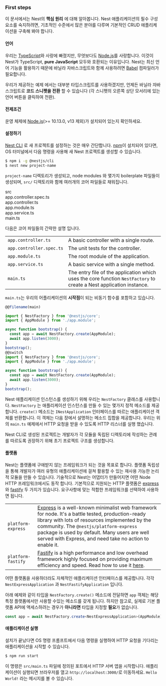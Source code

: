 ### First steps

이 문서에서는 Nest의 **핵심 원리** 에 대해 알아봅니다. Nest 애플리케이션의 필수 구성 요소를 숙지하려면,
기초적인 수준에서 많은 분야를 다루며 기본적인 CRUD 애플리케이션을 구축해 봐야 합니다.

#### 언어

우리는 [TypeScript](https://www.typescriptlang.org/)와 사랑에 빠졌지만, 무엇보다도 [Node.js](https://nodejs.org/en/)를 사랑합니다. 이것이 Nest가 TypeScript, **pure JavaScript** 모두와 호환되는 이유입니다. Nest는 최신 언어 기능을 활용하기 때문에 바닐라 자바스크립트와 함께 사용하려면 [Babel](https://babeljs.io/) 컴파일러가 필요합니다.

우리가 제공하는 예제 에서는 대부분 타입스크립트를 사용하겠지만, 언제든 바닐라 자바스크립트로 **코드 스니펫을 전환** 할 수 있습니다 (각 스니펫의 오른쪽 상단 모서리에 있는 언어 버튼을 클릭하여 전환).

#### 전제조건

운영 체제에 [Node.js](https://nodejs.org/)(>= 10.13.0, v13 제외)가 설치되어 있는지 확인하세요.

#### 설정하기

[Nest CLI](/cli/overview) 로 새 프로젝트를 설정하는 것은 매우 간단합니다. [npm](https://www.npmjs.com/)이 설치되어 있다면, OS 터미널에서 다음 명령을 사용해 새 Nest 프로젝트를 생성할 수 있습니다.

```bash
$ npm i -g @nestjs/cli
$ nest new project-name
```

`project-name` 디렉토리가 생성되고, node modules 와 몇가지 boilerplate 파일들이 생성되며, `src/` 디렉토리와 함께 여러개의 코어 파일들로 채워집니다.

<div class="file-tree">
  <div class="item">src</div>
  <div class="children">
    <div class="item">app.controller.spec.ts</div>
    <div class="item">app.controller.ts</div>
    <div class="item">app.module.ts</div>
    <div class="item">app.service.ts</div>
    <div class="item">main.ts</div>
  </div>
</div>

다음은 코어 파일들의 간략한 설명 입니다.

|                          |                                                                                                                     |
| ------------------------ | ------------------------------------------------------------------------------------------------------------------- |
| `app.controller.ts`      | A basic controller with a single route.                                                                             |
| `app.controller.spec.ts` | The unit tests for the controller.                                                                                  |
| `app.module.ts`          | The root module of the application.                                                                                 |
| `app.service.ts`         | A basic service with a single method.                                                                               |
| `main.ts`                | The entry file of the application which uses the core function `NestFactory` to create a Nest application instance. |

`main.ts`는 우리의 어플리케이션의 **시작점**이 되는 비동기 함수를 포함하고 있습니다.

```typescript
@@filename(main)

import { NestFactory } from '@nestjs/core';
import { AppModule } from './app.module';

async function bootstrap() {
  const app = await NestFactory.create(AppModule);
  await app.listen(3000);
}
bootstrap();
@@switch
import { NestFactory } from '@nestjs/core';
import { AppModule } from './app.module';

async function bootstrap() {
  const app = await NestFactory.create(AppModule);
  await app.listen(3000);
}
bootstrap();
```

Nest 애플리케이션 인스턴스를 생성하기 위해 우리는 `NestFactory` 클래스를 사용합니다. `NestFactory` 는 애플리케이션 인스턴스를 만들 수 있는 몇가지 정적 메소드를 제공합니다. `create()` 메소드는 `INestApplication` 인터페이스를 따르는 애플리케이션 객체를 반환합니다. 이 객체는 다음 장에서 설명하는 메소드 집합을 제공합니다. 우리는 위의 `main.ts` 예제에서 HTTP 요청을 받을 수 있도록 HTTP 리스너를 실행 했습니다.

Nest CLI로 생성된 프로젝트는 개발자가 각 모듈을 독립된 디렉토리에 작성하는 관례를 따르도록 권장하기 위해 초기 프로젝트 구조를 생성합니다.

<app-banner-courses></app-banner-courses>

#### 플랫폼

Nest는 플랫폼에 구애받지 않는 프레임워크가 되는 것을 목표로 합니다. 플랫폼 독립성을 통해 개발자가 여러 유형의 애플리케이션에 걸쳐 활용할 수 있는 재사용 가능한 논리적 모듈을 만들 수 있습니다. 기술적으로 Nest는 어댑터가 만들어지면 어떤 Node HTTP 프레임워크에서도 동작 합니다. 기본적으로 지원되는 HTTP 플랫폼은 [express](https://expressjs.com/)와 [fastify](https://www.fastify.io) 두 가지가 있습니다. 요구사항에 맞는 적합한 프레임워크를 선택하여 사용하면 됩니다.

|                    |                                                                                                                                                                                                                                                                                                                                    |
| ------------------ | ---------------------------------------------------------------------------------------------------------------------------------------------------------------------------------------------------------------------------------------------------------------------------------------------------------------------------------- |
| `platform-express` | [Express](https://expressjs.com/) is a well-known minimalist web framework for node. It's a battle tested, production-ready library with lots of resources implemented by the community. The `@nestjs/platform-express` package is used by default. Many users are well served with Express, and need take no action to enable it. |
| `platform-fastify` | [Fastify](https://www.fastify.io/) is a high performance and low overhead framework highly focused on providing maximum efficiency and speed. Read how to use it [here](/techniques/performance).                                                                                                                                  |

어떤 플랫폼을 사용하더라도 자체적인 애플리케이션 인터페이스를 제공합니다. 각각 `NestExpressApplication` 과 `NestFastifyApplication` 입니다.

아래 예제와 같이 타입을 `NestFactory.create()` 메소드에 전달하면 `app` 객체는 해당 특정 플랫폼에서만 사용할 수있는 메소드를 갖게 됩니다. 하지만 참고로, 실제로 기본 플랫폼 API에 액세스하려는 경우가 **아니라면** 타입을 지정할 **필요**가 없습니다.

```typescript
const app = await NestFactory.create<NestExpressApplication>(AppModule);
```

#### 애플리케이션 실행

설치가 끝났다면 OS 명령 프롬프트에서 다음 명령을 실행하여 HTTP 요청을 기다리는 애플리케이션을 시작할 수 있습니다.

```bash
$ npm run start
```

이 명령은 `src/main.ts` 파일에 정의된 포트에서 HTTP 서버 앱을 시작합니다. 애플리케이션이 실행되면 브라우저를 열고 `http://localhost:3000/`로 이동하세요. `Hello World!` 라는 메시지를 볼 수 있습니다.

